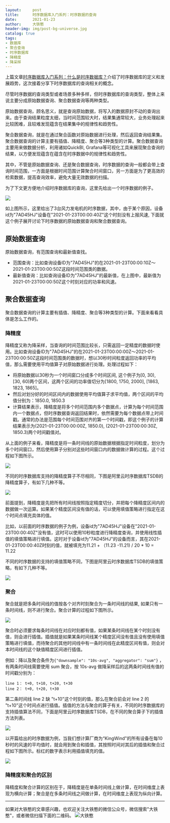 ```yaml
---
layout:     post
title:      时序数据库入门系列：时序数据的查询
date:       2021-01-23
author:     大铁憨
header-img: img/post-bg-universe.jpg
catalog: true
tags:
- 数据库
- 聚合查询
- 时序数据库
- 降精度
- 降采样
---
```


上篇文章[时序数据库入门系列：什么是时序数据库？](http://blog.datiehan.com/2021/01/10/what-time-series-database/)介绍了时序数据库的定义和发展趋势，这次接着分享下时序数据库的查询相关的概念。

尽管时序数据的查询类型或者场景多种多样，但时序数据库的查询类型，整体上来说主要分成原始数据查询、聚合数据查询等两种类型。

原始数据查询，顾名思义，就是查询原始数据，将写入的数据原封不动的查询出来。由于查询结果粒度太细，当时间范围较大时，结果集通常较大，业务处理起来比较困难，且较难发现蕴含在结果集中的规律性和趋势性。

聚合数据查询，就是在通过聚合函数对原始数据进行处理，然后返回查询结果集。聚合数据查询的计算主要有插值、降精度、聚合等3种类型的计算。聚合数据查询主要用来做数据分析，利用诸如QuickBI, Grafana等可视化工具来展现聚合查询的结果，以方便发现蕴含在蕴含在时序数据中的规律性和趋势性。

其中，不管是原始数据查询、还是聚合数据查询，时序数据的查询一般都会带上查询时间范围，一方面是根据时间范围计算聚合时间窗口，另一方面是为了更高效的检索数据，提高查询效率，避免大量无效数据的扫描。

为了下文更方便地介绍时序数据库的查询，这里先给出一个时序数据的例子。

![](/img/2021-01-23/wind_generator.png)

如上图所示，这里给出了3台风力发电机的时序数据，其中，由于某个原因，设备id为"7AD45HJ"设备在"2021-01-23T00:00:40Z"这个时刻没有上报风速, 下面就这个例子展开讨论下时序数据的原始数据查询和聚合数据查询。

## 原始数据查询

原始数据查询，有范围查询和最新值查找。

* 范围查询：比如查询设备ID为"7AD45HJ"的在2021-01-23T00:00:10Z～2021-01-23T00:00:50Z这段时间范围类的数据。
* 最新值查询：比如查询设备ID为"7AD45HJ"的最新值，在上图中，最新值为2021-01-23T00:00:50Z这个时刻对应的功率和风速。

## 聚合数据查询

聚合数据查询的计算主要有插值、降精度、聚合等3种类型的计算。下面来看看具体是怎么工作的。

### 降精度

降精度又称为降采样，当查询的时间范围比较长，只需返回一定精度的数据时使用。比如查询设备ID为"7AD45HJ"的在2021-01-23T00:00:00Z～2021-01-23T00:00:50Z这段时间范围类的数据时，想以30秒时间粒度返回功率的平均值，那么需要使用平均值算子对原始数据进行处理。处理过程如下：

* 将原始数据以30秒为一个时间窗口分成多个时间区间, 这个例子为[0, 30), [30, 60)两个区间，这两个区间的功率值切分为[1800, 1750, 2000],  [1863, 1823, 1865]。
* 然后对划分好的时间区间内的数据使用平均值算子求平均值，两个区间的平均值分别为：1850.0, 1850.3
* 计算结果表示，降精度是将多个时间范围内多个数据点，计算为每个时间范围内一个数据点，但时序数据查询返回结果时，依然需要为每个数据点带上时间戳。通常的办法是范围每个时间范围对齐的第一个时间戳，即这个例子的计算结果表示为(2021-01-23T00:00:00Z, 1850.0), (2021-01-23T00:00:30Z, 1850.3)两个时间戳值对。

从上面的例子来看，降精度是将一条时间线的原始数据根据指定时间粒度，划分为多个时间窗口，然后使用算子分别对这些时间窗口内的数据做计算的过程。这个过程如下图所示。

![](/img/2021-01-23/downsample.png)

不同的时序数据库支持的降精度算子不尽相同，下图是阿里云时序数据库TSDB的降精度算子，有如下几种不等。

![](/img/2021-01-23/downsample_op.png)



前面提到，降精度是先把所有时间线按照指定精度切分，并把每个降精度区间内的数据做一次运算。如果某个精度区间没有值的话，可以使用填值策略进行指定在这个时间点填充具体的值。

比如，以前面的时序数据的例子为例，设备id为"7AD45HJ"设备在"2021-01-23T00:00:40Z"没有值，这时可以使用10秒粒度进行降精度查询，并使用线性插值的填值策略进行填值。这时对于设备id为"7AD45HJ"的设备而言，其在2021-01-23T00:00:40Z时刻的值，就被填充为11.21 + （11.23 -11.21)  / 20 * 10 = 11.22

不同的时序数据的支持的填值策略不同，下图是阿里云时序数据库TSDB的填值策略，有如下几种不等。

![](/img/2021-01-23/fill_policy.png)

### 聚合

聚合就是把多条时间线的值按各个对齐时刻聚合为一条时间线的结果,  如果只有一条时间线，则不进行聚合。聚合计算的过程如下图所示。

![](/img/2021-01-23/aggregator.png)



聚合时必须要求每条时间线在对应时刻都有值，如果某条时间线在某个时刻没有值，则会进行插值。插值就是如果某条时间线某个精度区间没有值且没有使用填值策略进行填值，而待聚合的其他时间线中有一条时间线在此精度区间有值，则会对本时间线的这个缺值精度区间进行插值。

例如：降以及聚合条件为`{"downsample": "10s-avg", "aggregator": "sum"}` ，有两条时间线需要使用 sum 聚合，按 10s-avg 做降采样后的这两条时间线有值的时间戳分别为：
```
line 1： t+0, t+10, t+20, t+30
line 2： t+0, t+20, t+30
```

第二条时间线 line 2 缺 "t+10"这个时刻的值，那么在聚合前会对 line 2 的 "t+10"这个时间点进行插值。插值的方法与聚合的算子有关，不同的时序数据库的支持插值算法不同，下面是阿里云时序数据库TSDB，在不同的聚合算子下的插值方法列表。

![](/img/2021-01-23/aggregtor_op.png)

以开篇给出的时序数据为例，当我们想计算厂商为“KingWind"的所有设备在每10秒时的风速的平均值时，就会用到聚合和插值，其按照时间对其后的插值和聚合过程如下图所示。标红的数字表示利用插值填充的值。

![](/img/2021-01-23/aggregator_demo.png)

### 降精度和聚合的区别

降精度和聚合计算的区别在于，降精度是在单条时间线上做计算，在时间维度上表现为横向计算；聚合是在多条时间线之间做计算，在时间维度上表现为纵向计算。


------------------
如果对大铁憨的文章感兴趣，也欢迎关注大铁憨的微信公众号，微信搜索"大铁憨"，或者微信扫描下面的二维码。
![大铁憨](/img/qrcode_for_gh_datiehanhan.jpg)
